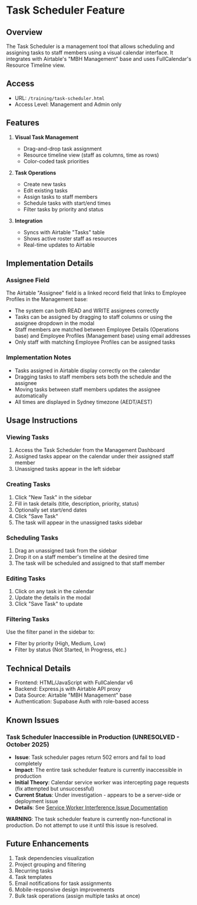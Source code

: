 # Task Scheduler Feature

## Overview
The Task Scheduler is a management tool that allows scheduling and assigning tasks to staff members using a visual calendar interface. It integrates with Airtable's "MBH Management" base and uses FullCalendar's Resource Timeline view.

## Access
- URL: `/training/task-scheduler.html`
- Access Level: Management and Admin only

## Features
1. **Visual Task Management**
   - Drag-and-drop task assignment
   - Resource timeline view (staff as columns, time as rows)
   - Color-coded task priorities

2. **Task Operations**
   - Create new tasks
   - Edit existing tasks
   - Assign tasks to staff members
   - Schedule tasks with start/end times
   - Filter tasks by priority and status

3. **Integration**
   - Syncs with Airtable "Tasks" table
   - Shows active roster staff as resources
   - Real-time updates to Airtable

## Implementation Details

### Assignee Field
The Airtable "Assignee" field is a linked record field that links to Employee Profiles in the Management base:
- The system can both READ and WRITE assignees correctly
- Tasks can be assigned by dragging to staff columns or using the assignee dropdown in the modal
- Staff members are matched between Employee Details (Operations base) and Employee Profiles (Management base) using email addresses
- Only staff with matching Employee Profiles can be assigned tasks

### Implementation Notes
- Tasks assigned in Airtable display correctly on the calendar
- Dragging tasks to staff members sets both the schedule and the assignee
- Moving tasks between staff members updates the assignee automatically
- All times are displayed in Sydney timezone (AEDT/AEST)

## Usage Instructions

### Viewing Tasks
1. Access the Task Scheduler from the Management Dashboard
2. Assigned tasks appear on the calendar under their assigned staff member
3. Unassigned tasks appear in the left sidebar

### Creating Tasks
1. Click "New Task" in the sidebar
2. Fill in task details (title, description, priority, status)
3. Optionally set start/end dates
4. Click "Save Task"
5. The task will appear in the unassigned tasks sidebar

### Scheduling Tasks
1. Drag an unassigned task from the sidebar
2. Drop it on a staff member's timeline at the desired time
3. The task will be scheduled and assigned to that staff member

### Editing Tasks
1. Click on any task in the calendar
2. Update the details in the modal
3. Click "Save Task" to update

### Filtering Tasks
Use the filter panel in the sidebar to:
- Filter by priority (High, Medium, Low)
- Filter by status (Not Started, In Progress, etc.)

## Technical Details
- Frontend: HTML/JavaScript with FullCalendar v6
- Backend: Express.js with Airtable API proxy
- Data Source: Airtable "MBH Management" base
- Authentication: Supabase Auth with role-based access

## Known Issues

### Task Scheduler Inaccessible in Production (UNRESOLVED - October 2025)
- **Issue**: Task scheduler pages return 502 errors and fail to load completely
- **Impact**: The entire task scheduler feature is currently inaccessible in production
- **Initial Theory**: Calendar service worker was intercepting page requests (fix attempted but unsuccessful)
- **Current Status**: Under investigation - appears to be a server-side or deployment issue
- **Details**: See [Service Worker Interference Issue Documentation](/docs/05-troubleshooting/SERVICE_WORKER_INTERFERENCE_ISSUE_OCT_2025.md)

**WARNING**: The task scheduler feature is currently non-functional in production. Do not attempt to use it until this issue is resolved.

## Future Enhancements
1. Task dependencies visualization
2. Project grouping and filtering
3. Recurring tasks
4. Task templates
5. Email notifications for task assignments
6. Mobile-responsive design improvements
7. Bulk task operations (assign multiple tasks at once)
